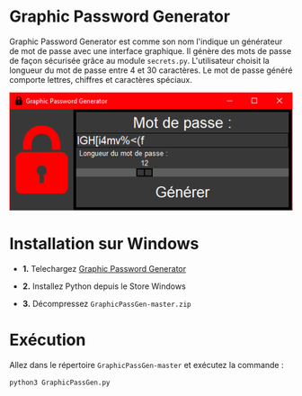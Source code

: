 # Graphic Password Generator

Graphic Password Generator est comme son nom l'indique un générateur de mot de passe avec une interface graphique. Il génère des mots de passe de façon sécurisée grâce au module `secrets.py`. L'utilisateur choisit la longueur du mot de passe entre 4 et 30 caractères. Le mot de passe généré comporte lettres, chiffres et caractères spéciaux.

![](images/preview.png)

# Installation sur Windows

- **1.** Telechargez [Graphic Password Generator](https://github.com/JusticeReaper/GraphicPassGen/archive/master.zip)

- **2.** Installez Python depuis le Store Windows

- **3.** Décompressez `GraphicPassGen-master.zip`

# Exécution

Allez dans le répertoire `GraphicPassGen-master` et exécutez la commande :
```bash
python3 GraphicPassGen.py
```